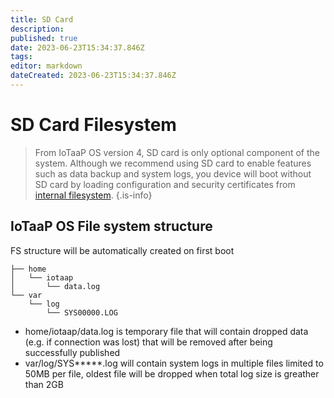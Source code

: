 ```yaml
---
title: SD Card
description: 
published: true
date: 2023-06-23T15:34:37.846Z
tags: 
editor: markdown
dateCreated: 2023-06-23T15:34:37.846Z
---
```


# SD Card Filesystem


> From IoTaaP OS version 4, SD card is only optional component of the system. Although we recommend using SD card to enable features such as data backup and system logs, you device will boot without SD card by loading configuration and security certificates from [internal filesystem](internal-fs.md).
{.is-info}


## IoTaaP OS File system structure
FS structure will be automatically created on first boot

```
├── home
│   └── iotaap
│       └── data.log    
└── var
    └── log
        └── SYS00000.LOG
```

- home/iotaap/data.log is temporary file that will contain dropped data (e.g. if connection was lost) that will be removed after being successfully published
- var/log/SYS*****.log will contain system logs in multiple files limited to 50MB per file, oldest file will be dropped when total log size is greather than 2GB